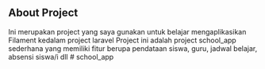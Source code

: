 ## About Project
Ini merupakan project yang saya gunakan untuk belajar mengaplikasikan Filament kedalam project laravel
Project ini adalah project school_app sederhana yang memiliki fitur berupa pendataan siswa, guru, jadwal belajar, absensi siswa/i dll 
#   s c h o o l _ a p p  
 
